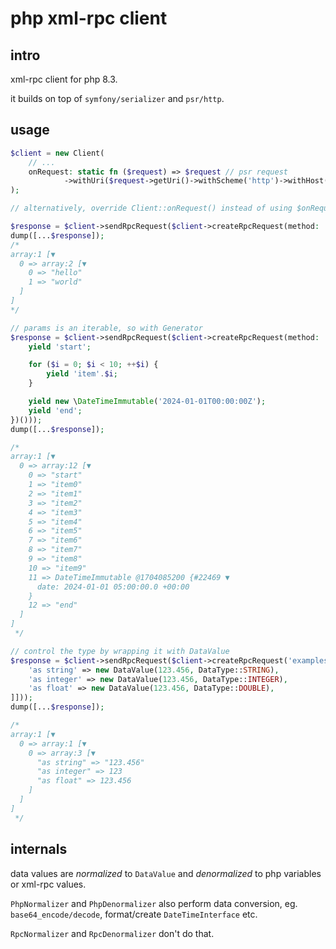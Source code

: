 # php xml-rpc client

## intro

xml-rpc client for php 8.3.

it builds on top of `symfony/serializer` and `psr/http`.

## usage

```php
$client = new Client(
    // ...
    onRequest: static fn ($request) => $request // psr request
            ->withUri($request->getUri()->withScheme('http')->withHost('betty.userland.com')->withPath('/RPC2'))
);

// alternatively, override Client::onRequest() instead of using $onRequest argument

$response = $client->sendRpcRequest($client->createRpcRequest(method: 'examples.echoParams', params: ['hello', 'world']));
dump([...$response]);
/*
array:1 [▼
  0 => array:2 [▼
    0 => "hello"
    1 => "world"
  ]
]
*/

// params is an iterable, so with Generator
$response = $client->sendRpcRequest($client->createRpcRequest(method: 'examples.echoParams', params: (function () {
    yield 'start';

    for ($i = 0; $i < 10; ++$i) {
        yield 'item'.$i;
    }

    yield new \DateTimeImmutable('2024-01-01T00:00:00Z');
    yield 'end';
})()));
dump([...$response]);

/*
array:1 [▼
  0 => array:12 [▼
    0 => "start"
    1 => "item0"
    2 => "item1"
    3 => "item2"
    4 => "item3"
    5 => "item4"
    6 => "item5"
    7 => "item6"
    8 => "item7"
    9 => "item8"
    10 => "item9"
    11 => DateTimeImmutable @1704085200 {#22469 ▼
      date: 2024-01-01 05:00:00.0 +00:00
    }
    12 => "end"
  ]
]
 */

// control the type by wrapping it with DataValue
$response = $client->sendRpcRequest($client->createRpcRequest('examples.echoParams', [[
    'as string' => new DataValue(123.456, DataType::STRING),
    'as integer' => new DataValue(123.456, DataType::INTEGER),
    'as float' => new DataValue(123.456, DataType::DOUBLE),
]]));
dump([...$response]);

/*
array:1 [▼
  0 => array:1 [▼
    0 => array:3 [▼
      "as string" => "123.456"
      "as integer" => 123
      "as float" => 123.456
    ]
  ]
] 
 */
```

## internals

data values are _normalized_ to `DataValue` and _denormalized_ to php variables or xml-rpc values.

`PhpNormalizer` and `PhpDenormalizer` also perform data conversion, eg. `base64_encode/decode`, format/create `DateTimeInterface` etc.

`RpcNormalizer` and `RpcDenormalizer` don't do that.
